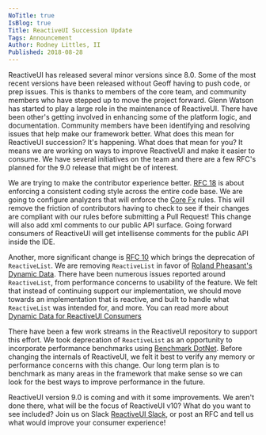 ```yaml
---
NoTitle: true
IsBlog: true
Title: ReactiveUI Succession Update
Tags: Announcement
Author: Rodney Littles, II
Published: 2018-08-28
---
```


ReactiveUI has released several minor versions since 8.0.  Some of the most recent versions have been released without Geoff having to push code, or prep issues.  This is thanks to members of the core team, and community members who have stepped up to move the project forward.  Glenn Watson has started to play a large role in the maintenance of ReactiveUI.  There have been other's getting involved in enhancing some of the platform logic, and documentation.  Community members have been identifying and resolving issues that help make our framework better.  What does this mean for ReactiveUI succession? It's happening.  What does that mean for you?  It means we are working on ways to improve ReactiveUI and make it easier to consume.  We have several initiatives on the team and there are a few RFC's planned for the 9.0 release that might be of interest.

We are trying to make the contributor experience better.  [RFC 18](https://github.com/reactiveui/rfcs/issues/18) is about enforcing a consistent coding style across the entire code base.  We are going to configure analyzers that will enforce the [Core Fx](https://github.com/dotnet/corefx/blob/master/Documentation/coding-guidelines/coding-style.md#c-coding-style) rules.  This will remove the friction of contributors having to check to see if their changes are compliant with our rules before submitting a Pull Request!  This change will also add xml comments to our public API surface.  Going forward consumers of ReactiveUI will get intellisense comments for the public API inside the IDE.

Another, more significant change is [RFC 10](https://github.com/reactiveui/rfcs/issues/10) which brings the deprecation of `ReactiveList`.  We are removing `ReactiveList` in favor of [Roland Pheasant's Dynamic Data](https://github.com/reactivemarbles/DynamicData).  There have been numerous issues reported around `ReactiveList`, from performance concerns to usability of the feature.  We felt that instead of continuing support our implementation, we should move towards an implementation that is reactive, and built to handle what `ReactiveList` was intended for, and more.  You can read more about [Dynamic Data for ReactiveUI Consumers](https://github.com/reactivemarbles/DynamicData/wiki/Introduction-for-ReactiveUI-users)

There have been a few work streams in the ReactiveUI repository to support this effort.  We took deprecation of `ReactiveList` as an opportunity to incorporate performance benchmarks using [Benchmark DotNet](https://github.com/dotnet/BenchmarkDotNet).  Before changing the internals of ReactiveUI, we felt it best to verify any memory or performance concerns with this change.  Our long term plan is to benchmark as many areas in the framework that make sense so we can look for the best ways to improve performance in the future.


ReactiveUI version 9.0 is coming and with it some improvements.  We aren't done there, what will be the focus of ReactiveUI v10? What do you want to see included? Join us on Slack [ReactiveUI Slack](https://join.slack.com/t/reactivex/shared_invite/zt-lt48skpz-G5WDYOAuzA80_MByZrLT0g), or post an RFC and tell us what would improve your consumer experience!
